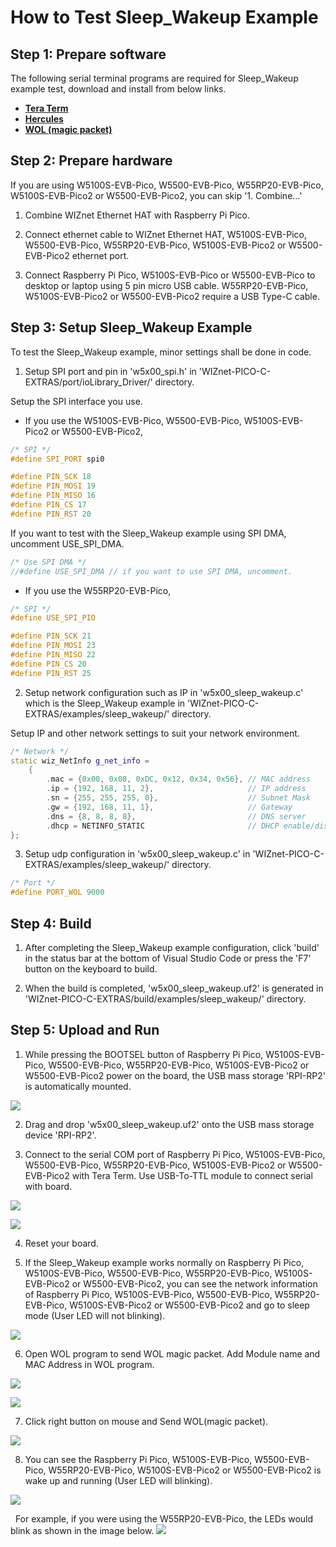 # How to Test Sleep_Wakeup Example



## Step 1: Prepare software

The following serial terminal programs are required for Sleep_Wakeup example test, download and install from below links.

- [**Tera Term**][link-tera_term]
- [**Hercules**][link-hercules]
- [**WOL (magic packet)**][link-wol]


## Step 2: Prepare hardware

If you are using W5100S-EVB-Pico, W5500-EVB-Pico, W55RP20-EVB-Pico, W5100S-EVB-Pico2 or W5500-EVB-Pico2, you can skip '1. Combine...'

1. Combine WIZnet Ethernet HAT with Raspberry Pi Pico.

2. Connect ethernet cable to WIZnet Ethernet HAT, W5100S-EVB-Pico, W5500-EVB-Pico, W55RP20-EVB-Pico, W5100S-EVB-Pico2 or W5500-EVB-Pico2 ethernet port.

3. Connect Raspberry Pi Pico, W5100S-EVB-Pico or W5500-EVB-Pico to desktop or laptop using 5 pin micro USB cable. W55RP20-EVB-Pico, W5100S-EVB-Pico2 or W5500-EVB-Pico2 require a USB Type-C cable.



## Step 3: Setup Sleep_Wakeup Example

To test the Sleep_Wakeup example, minor settings shall be done in code.

1. Setup SPI port and pin in 'w5x00_spi.h' in 'WIZnet-PICO-C-EXTRAS/port/ioLibrary_Driver/' directory.

Setup the SPI interface you use.
- If you use the W5100S-EVB-Pico, W5500-EVB-Pico, W5100S-EVB-Pico2 or W5500-EVB-Pico2,

```cpp
/* SPI */
#define SPI_PORT spi0

#define PIN_SCK 18
#define PIN_MOSI 19
#define PIN_MISO 16
#define PIN_CS 17
#define PIN_RST 20
```

If you want to test with the Sleep_Wakeup example using SPI DMA, uncomment USE_SPI_DMA.

```cpp
/* Use SPI DMA */
//#define USE_SPI_DMA // if you want to use SPI DMA, uncomment.
```
- If you use the W55RP20-EVB-Pico,
```cpp
/* SPI */
#define USE_SPI_PIO

#define PIN_SCK 21
#define PIN_MOSI 23
#define PIN_MISO 22
#define PIN_CS 20
#define PIN_RST 25
```

2. Setup network configuration such as IP in 'w5x00_sleep_wakeup.c' which is the Sleep_Wakeup example in 'WIZnet-PICO-C-EXTRAS/examples/sleep_wakeup/' directory.

Setup IP and other network settings to suit your network environment.

```cpp
/* Network */
static wiz_NetInfo g_net_info =
    {
        .mac = {0x00, 0x08, 0xDC, 0x12, 0x34, 0x56}, // MAC address
        .ip = {192, 168, 11, 2},                     // IP address
        .sn = {255, 255, 255, 0},                    // Subnet Mask
        .gw = {192, 168, 11, 1},                     // Gateway
        .dns = {8, 8, 8, 8},                         // DNS server
        .dhcp = NETINFO_STATIC                       // DHCP enable/disable
};
```

3. Setup udp configuration in 'w5x00_sleep_wakeup.c' in 'WIZnet-PICO-C-EXTRAS/examples/sleep_wakeup/' directory.

```cpp
/* Port */
#define PORT_WOL 9000
```



## Step 4: Build

1. After completing the Sleep_Wakeup example configuration, click 'build' in the status bar at the bottom of Visual Studio Code or press the 'F7' button on the keyboard to build.

2. When the build is completed, 'w5x00_sleep_wakeup.uf2' is generated in 'WIZnet-PICO-C-EXTRAS/build/examples/sleep_wakeup/' directory.



## Step 5: Upload and Run

1. While pressing the BOOTSEL button of Raspberry Pi Pico, W5100S-EVB-Pico, W5500-EVB-Pico, W55RP20-EVB-Pico, W5100S-EVB-Pico2 or W5500-EVB-Pico2 power on the board, the USB mass storage 'RPI-RP2' is automatically mounted.

![][link-raspberry_pi_pico_usb_mass_storage]

2. Drag and drop 'w5x00_sleep_wakeup.uf2' onto the USB mass storage device 'RPI-RP2'.

3. Connect to the serial COM port of Raspberry Pi Pico, W5100S-EVB-Pico, W5500-EVB-Pico, W55RP20-EVB-Pico, W5100S-EVB-Pico2 or W5500-EVB-Pico2 with Tera Term.
Use USB-To-TTL module to connect serial with board.

![][link-uart_serial_pin_out]

![][link-connect_to_serial_com_port]

4. Reset your board.

5. If the Sleep_Wakeup example works normally on Raspberry Pi Pico, W5100S-EVB-Pico, W5500-EVB-Pico, W55RP20-EVB-Pico, W5100S-EVB-Pico2 or W5500-EVB-Pico2, you can see the network information of Raspberry Pi Pico, W5100S-EVB-Pico, W5500-EVB-Pico, W55RP20-EVB-Pico, W5100S-EVB-Pico2 or W5500-EVB-Pico2 and go to sleep mode (User LED will not blinking).

![][link-see_network_information_of_raspberry_pi_pico_and_enter_sleep_mode]


6. Open WOL program to send WOL magic packet.
Add Module name and MAC Address in WOL program.

![][link-open_wol_program]

![][link-open_wol_program_and_add_module_information]


7. Click right button on mouse and Send WOL(magic packet).

![][link-send_wol_magic_packet]

8. You can see the Raspberry Pi Pico, W5100S-EVB-Pico, W5500-EVB-Pico, W55RP20-EVB-Pico, W5100S-EVB-Pico2 or W5500-EVB-Pico2 is wake up and running (User LED will blinking).

![][link-see_wakeup_of_raspberry_pi_pico]

&nbsp;&nbsp;For example, if you were using the W55RP20-EVB-Pico, the LEDs would blink as shown in the image below.
![][link-see_user_led_of_raspberry_pi_pico]



<!--
Link
-->

[link-tera_term]: https://osdn.net/projects/ttssh2/releases/
[link-hercules]: https://www.hw-group.com/software/hercules-setup-utility
[link-wol]: https://apps.microsoft.com/detail/9nblggh51pb3?hl=ko-KR&gl=KR
[link-raspberry_pi_pico_usb_mass_storage]: https://github.com/WIZnet-ioNIC/WIZnet-PICO-C-EXTRAS/blob/main/static/images/sleep_wakeup/raspberry_pi_pico_usb_mass_storage.png
[link-uart_serial_pin_out]: https://github.com/WIZnet-ioNIC/WIZnet-PICO-C-EXTRAS/blob/main/static/images/sleep_wakeup/uart_serial_pin_out_of_raspberry_pi_pico.png
[link-connect_to_serial_com_port]: https://github.com/WIZnet-ioNIC/WIZnet-PICO-C-EXTRAS/blob/main/static/images/sleep_wakeup/connect_to_serial_com_port.png
[link-see_network_information_of_raspberry_pi_pico_and_enter_sleep_mode]: https://github.com/WIZnet-ioNIC/WIZnet-PICO-C-EXTRAS/blob/main/static/images/sleep_wakeup/see_network_information_of_raspberry_pi_pico_and_enter_sleep_mode.png
[link-open_wol_program]: https://github.com/WIZnet-ioNIC/WIZnet-PICO-C-EXTRAS/blob/main/static/images/sleep_wakeup/open_wol_program.png
[link-open_wol_program_and_add_module_information]: https://github.com/WIZnet-ioNIC/WIZnet-PICO-C-EXTRAS/blob/main/static/images/sleep_wakeup/open_wol_program_and_add_module_information.png
[link-send_wol_magic_packet]: https://github.com/WIZnet-ioNIC/WIZnet-PICO-C-EXTRAS/blob/main/static/images/sleep_wakeup/send_wol_magic_packet.png
[link-see_wakeup_of_raspberry_pi_pico]: https://github.com/WIZnet-ioNIC/WIZnet-PICO-C-EXTRAS/blob/main/static/images/sleep_wakeup/see_wakeup_of_raspberry_pi_pico.png
[link-see_user_led_of_raspberry_pi_pico]: https://github.com/WIZnet-ioNIC/WIZnet-PICO-C-EXTRAS/blob/main/static/images/sleep_wakeup/see_user_led_of_raspberry_pi_pico.png